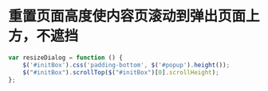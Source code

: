 # 重置页面高度使内容页滚动到弹出页面上方，不遮挡

```javascript
var resizeDialog = function () {
    $('#initBox').css('padding-bottom', $('#popup').height());
    $("#initBox").scrollTop($("#initBox")[0].scrollHeight);
};
```